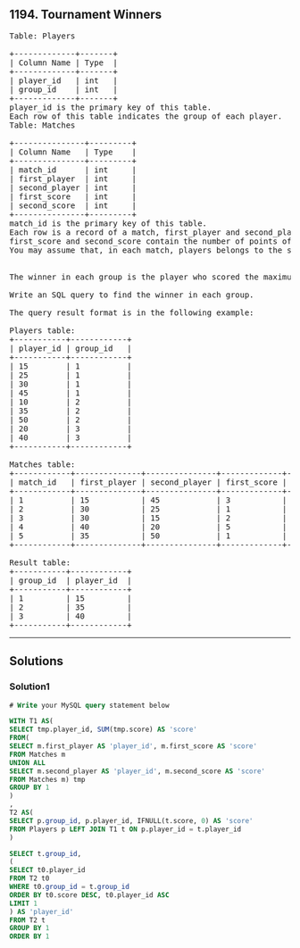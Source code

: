 ## 1194. Tournament Winners
<pre>
Table: Players

+-------------+-------+
| Column Name | Type  |
+-------------+-------+
| player_id   | int   |
| group_id    | int   |
+-------------+-------+
player_id is the primary key of this table.
Each row of this table indicates the group of each player.
Table: Matches

+---------------+---------+
| Column Name   | Type    |
+---------------+---------+
| match_id      | int     |
| first_player  | int     |
| second_player | int     | 
| first_score   | int     |
| second_score  | int     |
+---------------+---------+
match_id is the primary key of this table.
Each row is a record of a match, first_player and second_player contain the player_id of each match.
first_score and second_score contain the number of points of the first_player and second_player respectively.
You may assume that, in each match, players belongs to the same group.
 

The winner in each group is the player who scored the maximum total points within the group. In the case of a tie, the lowest player_id wins.

Write an SQL query to find the winner in each group.

The query result format is in the following example:

Players table:
+-----------+------------+
| player_id | group_id   |
+-----------+------------+
| 15        | 1          |
| 25        | 1          |
| 30        | 1          |
| 45        | 1          |
| 10        | 2          |
| 35        | 2          |
| 50        | 2          |
| 20        | 3          |
| 40        | 3          |
+-----------+------------+

Matches table:
+------------+--------------+---------------+-------------+--------------+
| match_id   | first_player | second_player | first_score | second_score |
+------------+--------------+---------------+-------------+--------------+
| 1          | 15           | 45            | 3           | 0            |
| 2          | 30           | 25            | 1           | 2            |
| 3          | 30           | 15            | 2           | 0            |
| 4          | 40           | 20            | 5           | 2            |
| 5          | 35           | 50            | 1           | 1            |
+------------+--------------+---------------+-------------+--------------+

Result table:
+-----------+------------+
| group_id  | player_id  |
+-----------+------------+ 
| 1         | 15         |
| 2         | 35         |
| 3         | 40         |
+-----------+------------+
</pre>

----------------------------------------------------------------------

## Solutions

### Solution1
```sql
# Write your MySQL query statement below

WITH T1 AS(
SELECT tmp.player_id, SUM(tmp.score) AS 'score'
FROM(
SELECT m.first_player AS 'player_id', m.first_score AS 'score'
FROM Matches m
UNION ALL
SELECT m.second_player AS 'player_id', m.second_score AS 'score'
FROM Matches m) tmp
GROUP BY 1
)
,
T2 AS(
SELECT p.group_id, p.player_id, IFNULL(t.score, 0) AS 'score' 
FROM Players p LEFT JOIN T1 t ON p.player_id = t.player_id
)

SELECT t.group_id, 
(
SELECT t0.player_id
FROM T2 t0
WHERE t0.group_id = t.group_id
ORDER BY t0.score DESC, t0.player_id ASC
LIMIT 1
) AS 'player_id'
FROM T2 t
GROUP BY 1
ORDER BY 1


```
